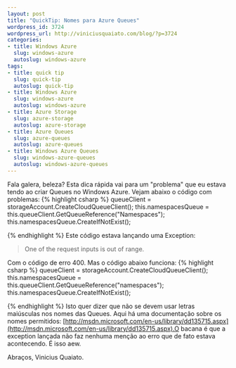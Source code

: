 ```yaml
--- 
layout: post
title: "QuickTip: Nomes para Azure Queues"
wordpress_id: 3724
wordpress_url: http://viniciusquaiato.com/blog/?p=3724
categories: 
- title: Windows Azure
  slug: windows-azure
  autoslug: windows-azure
tags: 
- title: quick tip
  slug: quick-tip
  autoslug: quick-tip
- title: Windows Azure
  slug: windows-azure
  autoslug: windows-azure
- title: Azure Storage
  slug: azure-storage
  autoslug: azure-storage
- title: Azure Queues
  slug: azure-queues
  autoslug: azure-queues
- title: Windows Azure Queues
  slug: windows-azure-queues
  autoslug: windows-azure-queues
---
```

Fala galera, beleza? Esta dica rápida vai para um "problema" que eu estava tendo ao criar Queues no Windows Azure. Vejam abaixo o código com problemas:
{% highlight csharp %}
queueClient = storageAccount.CreateCloudQueueClient();
    this.namespacesQueue = this.queueClient.GetQueueReference("Namespaces");
    this.namespacesQueue.CreateIfNotExist();
    
{% endhighlight %}
Este código estava lançando uma Exception:<blockquote>One of the request inputs is out of range.</blockquote>Com o código de erro 400. Mas o código abaixo funciona:
{% highlight csharp %}
queueClient = storageAccount.CreateCloudQueueClient();
    this.namespacesQueue = this.queueClient.GetQueueReference("namespaces");
    this.namespacesQueue.CreateIfNotExist();
    
{% endhighlight %}
Isto quer dizer que não se devem usar letras maiúsculas nos nomes das Queues. Aqui há uma documentação sobre os nomes permitidos: [http://msdn.microsoft.com/en-us/library/dd135715.aspx](http://msdn.microsoft.com/en-us/library/dd135715.aspx).O bacana é que a exception lançada não faz nenhuma menção ao erro que de fato estava acontecendo. É isso aew.

Abraços,
Vinicius Quaiato.
